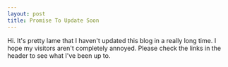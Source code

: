 ```yaml
---
layout: post
title: Promise To Update Soon
---
```


Hi. It's pretty lame that I haven't updated this blog in a really long time. I hope my visitors aren't completely annoyed. Please check the links in the header to see what I've been up to.
